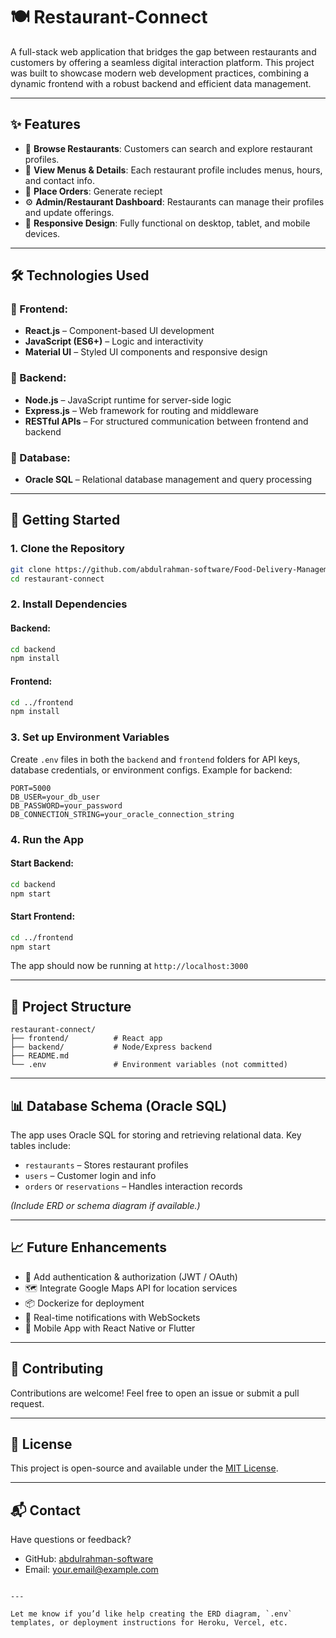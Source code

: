 
# 🍽️ Restaurant-Connect

A full-stack web application that bridges the gap between restaurants and customers by offering a seamless digital interaction platform. This project was built to showcase modern web development practices, combining a dynamic frontend with a robust backend and efficient data management.

---

## ✨ Features

- 🔎 **Browse Restaurants**: Customers can search and explore restaurant profiles.
- 🧾 **View Menus & Details**: Each restaurant profile includes menus, hours, and contact info.
- 🛒 **Place Orders**: Generate reciept
- ⚙️ **Admin/Restaurant Dashboard**: Restaurants can manage their profiles and update offerings.
- 📱 **Responsive Design**: Fully functional on desktop, tablet, and mobile devices.

---

## 🛠️ Technologies Used

### 🔧 Frontend:
- **React.js** – Component-based UI development
- **JavaScript (ES6+)** – Logic and interactivity
- **Material UI** – Styled UI components and responsive design

### 🔧 Backend:
- **Node.js** – JavaScript runtime for server-side logic
- **Express.js** – Web framework for routing and middleware
- **RESTful APIs** – For structured communication between frontend and backend

### 🔧 Database:
- **Oracle SQL** – Relational database management and query processing

---

## 🚀 Getting Started

### 1. Clone the Repository

```bash
git clone https://github.com/abdulrahman-software/Food-Delivery-Management-System.git
cd restaurant-connect
````

### 2. Install Dependencies

#### Backend:

```bash
cd backend
npm install
```

#### Frontend:

```bash
cd ../frontend
npm install
```

### 3. Set up Environment Variables

Create `.env` files in both the `backend` and `frontend` folders for API keys, database credentials, or environment configs. Example for backend:

```env
PORT=5000
DB_USER=your_db_user
DB_PASSWORD=your_password
DB_CONNECTION_STRING=your_oracle_connection_string
```

### 4. Run the App

#### Start Backend:

```bash
cd backend
npm start
```

#### Start Frontend:

```bash
cd ../frontend
npm start
```

The app should now be running at `http://localhost:3000`

---

## 📁 Project Structure

```
restaurant-connect/
├── frontend/          # React app
├── backend/           # Node/Express backend
├── README.md
└── .env               # Environment variables (not committed)
```

---

## 📊 Database Schema (Oracle SQL)

The app uses Oracle SQL for storing and retrieving relational data. Key tables include:

* `restaurants` – Stores restaurant profiles
* `users` – Customer login and info
* `orders` or `reservations` – Handles interaction records

*(Include ERD or schema diagram if available.)*

---

## 📈 Future Enhancements

* 🔐 Add authentication & authorization (JWT / OAuth)
* 🗺️ Integrate Google Maps API for location services
* 📦 Dockerize for deployment
* 🔔 Real-time notifications with WebSockets
* 📱 Mobile App with React Native or Flutter

---

## 🤝 Contributing

Contributions are welcome! Feel free to open an issue or submit a pull request.

---

## 📄 License

This project is open-source and available under the [MIT License](LICENSE).

---

## 📬 Contact

Have questions or feedback?

* GitHub: [abdulrahman-software](https://github.com/abdulrahman-software)
* Email: [your.email@example.com](mailto:your.email@example.com)

```

---

Let me know if you’d like help creating the ERD diagram, `.env` templates, or deployment instructions for Heroku, Vercel, etc.
```
